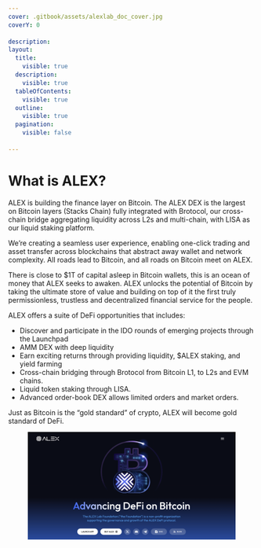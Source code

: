 ```yaml
---
cover: .gitbook/assets/alexlab_doc_cover.jpg
coverY: 0

description: 
layout:
  title:
    visible: true
  description:
    visible: true
  tableOfContents:
    visible: true
  outline:
    visible: true
  pagination:
    visible: false

---
```


# What is ALEX?

ALEX is building the finance layer on Bitcoin. The ALEX DEX is the largest on Bitcoin layers (Stacks Chain) fully integrated with Brotocol, our cross-chain bridge aggregating liquidity across L2s and multi-chain, with LISA as our liquid staking platform.&#x20;

We’re creating a seamless user experience, enabling one-click trading and asset transfer across blockchains that abstract away wallet and network complexity. All roads lead to Bitcoin, and all roads on Bitcoin meet on ALEX.

There is close to $1T of capital asleep in Bitcoin wallets, this is an ocean of money that ALEX seeks to awaken. ALEX unlocks the potential of Bitcoin by taking the ultimate store of value and building on top of it the first truly permissionless, trustless and decentralized financial service for the people.

ALEX offers a suite of DeFi opportunities that includes:

* Discover and participate in the IDO rounds of emerging projects through the Launchpad
* AMM DEX with deep liquidity
* Earn exciting returns through providing liquidity, $ALEX staking, and yield farming
* Cross-chain bridging through Brotocol from Bitcoin L1, to L2s and EVM chains.
* Liquid token staking through LISA.
* Advanced order-book DEX allows limited orders and market orders.

Just as Bitcoin is the “gold standard” of crypto, ALEX will become gold standard of DeFi.

<figure><img src=".gitbook/assets/alexlab_landing_page.png" alt=""><figcaption></figcaption></figure>